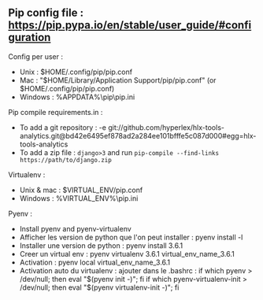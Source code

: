 
## Pip config file : https://pip.pypa.io/en/stable/user_guide/#configuration

Config per user :
- Unix : $HOME/.config/pip/pip.conf
- Mac : "$HOME/Library/Application Support/pip/pip.conf" (or $HOME/.config/pip/pip.conf)
- Windows : %APPDATA%\pip\pip.ini

Pip compile requirements.in :
- To add a git repository : -e git://github.com/hyperlex/hlx-tools-analytics.git@bd42e6495ef878ad2a284ee101bfffe5c087d000#egg=hlx-tools-analytics
- To add a zip file : `django>3` and run `pip-compile --find-links https://path/to/django.zip`

Virtualenv :
- Unix & mac : $VIRTUAL_ENV/pip.conf
- Windows : %VIRTUAL_ENV%\pip.ini

Pyenv :
- Install pyenv and pyenv-virtualenv
- Afficher les version de python que l'on peut installer : pyenv install -l
- Installer une version de python : pyenv install 3.6.1
- Creer un virtual env : pyenv virtualenv 3.6.1 virtual_env_name_3.6.1
- Activation : pyenv local virtual_env_name_3.6.1
- Activation auto du virtualenv : ajouter dans le .bashrc :
    if which pyenv > /dev/null; then eval "$(pyenv init -)"; fi
    if which pyenv-virtualenv-init > /dev/null; then eval "$(pyenv virtualenv-init -)"; fi
